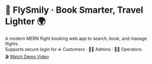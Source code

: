 # 🛫 FlySmily · Book Smarter, Travel Lighter 🌍

A modern MERN flight booking web app to search, book, and manage flights.  
Supports secure login for ✈️ Customers · 🧑‍💼 Admins · 🧑‍✈️ Operators.  
🎬 [Watch Demo Video](https://drive.google.com/file/d/1_A2jGVhcZXmjomic0ts-w1IdkbxrvQwL/view?usp=sharing)
